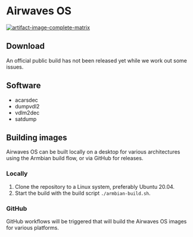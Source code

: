 # Airwaves OS

[![artifact-image-complete-matrix](https://github.com/airframesio/airwaves-os/actions/workflows/artifact-image-complete-matrix.yml/badge.svg)](https://github.com/airframesio/airwaves-os/actions/workflows/artifact-image-complete-matrix.yml)

## Download

An official public build has not been released yet while we work out some issues.

## Software

* acarsdec
* dumpvdl2
* vdlm2dec
* satdump

## Building images

Airwaves OS can be built locally on a desktop for various architectures using the Armbian build flow, or via GitHub
for releases.

### Locally

1. Clone the repository to a Linux system, preferably Ubuntu 20.04.
2. Start the build with the build script `./armbian-build.sh`.

### GitHub

GitHub workflows will be triggered that will build the Airwaves OS images for various platforms.

